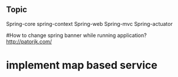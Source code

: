 ## Topic
Spring-core
spring-context 
Spring-web
Spring-mvc 
Spring-actuator 


#How to change spring banner while running application?
http://patorjk.com/

# implement map based service

